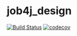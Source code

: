 #  job4j_design
[![Build Status](https://travis-ci.com/study4work/-job4j_design.svg?branch=master)](https://travis-ci.com/study4work/-job4j_design)
[![codecov](https://codecov.io/gh/study4work/-job4j_design/branch/master/graph/badge.svg?token=IKHPJ7D1YU)](https://codecov.io/gh/study4work/-job4j_design)